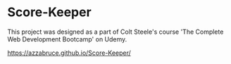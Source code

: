 # Score-Keeper


This project was designed as a part of Colt Steele's course 'The Complete Web Development Bootcamp' on Udemy.

https://azzabruce.github.io/Score-Keeper/
